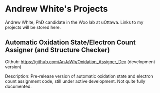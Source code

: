 # Andrew White's Projects

Andrew White, PhD candidate in the Woo lab at uOttawa. Links to my projects will be stored here.

## Automatic Oxidation State/Electron Count Assigner (and Structure Checker)

Github: https://github.com/AnJaWh/Oxidation_Assigner_Dev  (development version)

Description: Pre-release version of automatic oxidation state and electron count assignment code, still under active development. Not quite fully documented.

